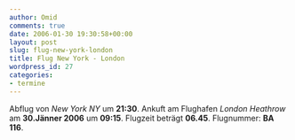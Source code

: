 ```yaml
---
author: Omid
comments: true
date: 2006-01-30 19:30:58+00:00
layout: post
slug: flug-new-york-london
title: Flug New York - London
wordpress_id: 27
categories:
- termine
---
```


Abflug von _New York NY_ um **21:30**.
Ankuft am Flughafen _London Heathrow_ am **30.Jänner 2006** um **09:15**.
Flugzeit beträgt **06.45**.
Flugnummer:  **BA 116**.
